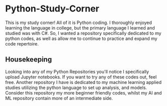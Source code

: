 # Python-Study-Corner
This is my study corner! All of it is Python coding. I thoroughly enjoyed learning the language in college,
but the primary language I learned and studied was with C#. So, I wanted a repository specifically
dedicated to my python codes, as well as allow me to continue to practice and expand my code 
repertoire. 

## Housekeeping
Looking into any of my Python Repositories you'll notice I specifically upload Jupyter notebooks. 
If you want to try any of these codes out, feel free. Another repository I have is dedicated to my machine learning applied studies 
utilizing the python language to set up analysis, and models. Consider this repository my more beginner friendly codes, 
whilst my AI and ML repository contain more of an intermediate side. 

